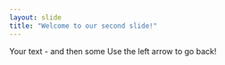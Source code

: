 ```yaml
---
layout: slide
title: "Welcome to our second slide!"
---
```

Your text - and then some
Use the left arrow to go back!
